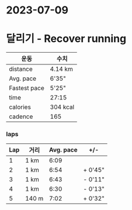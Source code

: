 # 2023-07-09

# 달리기 - Recover running
|운동|수치|
|---|---|
|distance|4.14 km|
|Avg. pace| 6'35"|
|Fastest pace|5'25"|
|time|27:15|
|calories|304 kcal|
|cadence|165|

### laps

|Lap|거리|Avg. pace|+/-|
|---|---|--|--|
|1|1 km|6:09||
|2|1 km|6:54|+ 0'45"|
|3|1 km|6:43|- 0'11"|
|4|1 km|6:30|- 0'13"|
|5|140 m|7:02|+ 0'32"|


